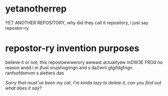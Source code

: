 # yetanotherrep
YET ANOTHER REPOSITORY, why did they call it repository, i just say repostor-ry

# repostor-ry invention purposes
believe it or not, this repostoewwerory awwast actualtyew mDW3E FROd no reason andd i m jfust srujshogiingn  and s da2wrii gtgifdgfngn  ranfsofdsmvm s aletters das
 
*Sorry that must've been my cat, I'm kinda lazy to delete it, can you find out what does it say?*
